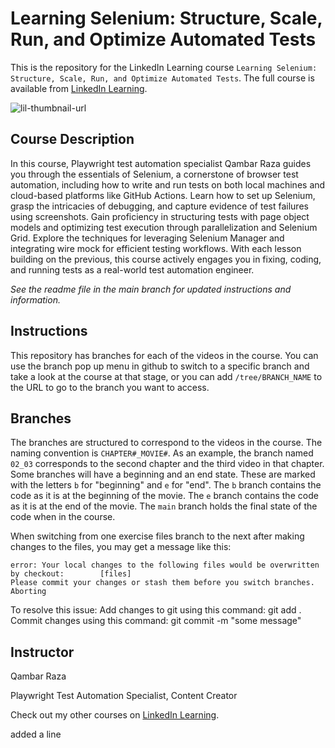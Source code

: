 # Learning Selenium: Structure, Scale, Run, and Optimize Automated Tests

This is the repository for the LinkedIn Learning course `Learning Selenium: Structure, Scale, Run, and Optimize Automated Tests`. The full course is available from [LinkedIn Learning][lil-course-url].

![lil-thumbnail-url]

## Course Description

In this course, Playwright test automation specialist Qambar Raza guides you through the essentials of Selenium, a cornerstone of browser test automation, including how to write and run tests on both local machines and cloud-based platforms like GitHub Actions. Learn how to set up Selenium, grasp the intricacies of debugging, and capture evidence of test failures using screenshots. Gain proficiency in structuring tests with page object models and optimizing test execution through parallelization and Selenium Grid. Explore the techniques for leveraging Selenium Manager and integrating wire mock for efficient testing workflows. With each lesson building on the previous, this course actively engages you in fixing, coding, and running tests as a real-world test automation engineer.

_See the readme file in the main branch for updated instructions and information._

## Instructions

This repository has branches for each of the videos in the course. You can use the branch pop up menu in github to switch to a specific branch and take a look at the course at that stage, or you can add `/tree/BRANCH_NAME` to the URL to go to the branch you want to access.

## Branches

The branches are structured to correspond to the videos in the course. The naming convention is `CHAPTER#_MOVIE#`. As an example, the branch named `02_03` corresponds to the second chapter and the third video in that chapter.
Some branches will have a beginning and an end state. These are marked with the letters `b` for "beginning" and `e` for "end". The `b` branch contains the code as it is at the beginning of the movie. The `e` branch contains the code as it is at the end of the movie. The `main` branch holds the final state of the code when in the course.

When switching from one exercise files branch to the next after making changes to the files, you may get a message like this:

    error: Your local changes to the following files would be overwritten by checkout:        [files]
    Please commit your changes or stash them before you switch branches.
    Aborting

To resolve this issue:
Add changes to git using this command: git add .
Commit changes using this command: git commit -m "some message"

## Instructor

Qambar Raza

Playwright Test Automation Specialist, Content Creator

Check out my other courses on [LinkedIn Learning](https://www.linkedin.com/learning/instructors/qambar-raza?u=104).

[0]: # "Replace these placeholder URLs with actual course URLs"
[lil-course-url]: https://www.linkedin.com/learning/learning-selenium-structure-scale-run-and-optimize-automated-tests
[lil-thumbnail-url]: https://media.licdn.com/dms/image/v2/D560DAQGblcfQboVDhA/learning-public-crop_675_1200/B56ZiFYB7uH0AY-/0/1754584326185?e=2147483647&v=beta&t=NjRx9jtLJZh04d4RmoKVzN2MizAHQUlChsJ0460S6Gw

added a line
